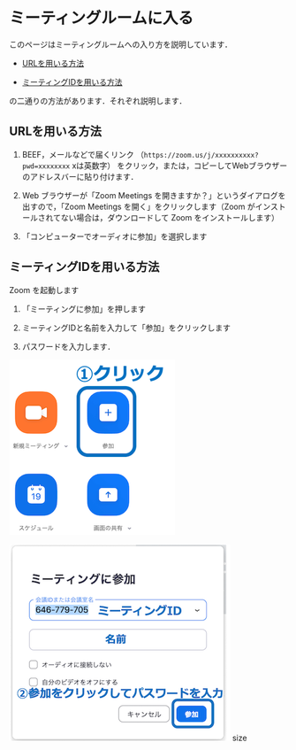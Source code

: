 # ミーティングルームに入る

このページはミーティングルームへの入り方を説明しています．

- [URLを用いる方法](#URLを用いる方法)

- [ミーティングIDを用いる方法](#ミーティングIDを用いる方法)

の二通りの方法があります．それぞれ説明します．

## URLを用いる方法

1. BEEF，メールなどで届くリンク
（`https://zoom.us/j/xxxxxxxxxx?pwd=xxxxxxxx` xは英数字）
をクリック，または，コピーしてWebブラウザーのアドレスバーに貼り付けます．

1. Web ブラウザーが「Zoom Meetings を開きますか？」というダイアログを出すので，「Zoom Meetings を開く」をクリックします（Zoom がインストールされてない場合は，ダウンロードして Zoom をインストールします）

1. 「コンピューターでオーディオに参加」を選択します

## ミーティングIDを用いる方法

Zoom を起動します

1. 「ミーティングに参加」を押します

1. ミーティングIDと名前を入力して「参加」をクリックします

1. パスワードを入力します．

![ミーティングIDで参加1](zoom-home-join.png)

![ミーティングIDで参加2](zoom-home-join2.png)
size
